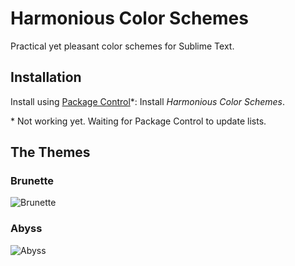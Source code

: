 # Harmonious Color Schemes

Practical yet pleasant color schemes for Sublime Text.

## Installation

Install using [Package Control](https://sublime.wbond.net)*: Install _Harmonious Color Schemes_.

&#42; Not working yet. Waiting for Package Control to update lists.

## The Themes

### Brunette

![Brunette](http://oferei.github.io/sublime-colors/Brunette.png)

### Abyss

![Abyss](http://oferei.github.io/sublime-colors/Abyss.png)
